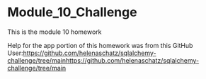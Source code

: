 # Module_10_Challenge
This is the module 10 homework


Help for the app portion of this homework was from this GitHub User:https://github.com/helenaschatz/sqlalchemy-challenge/tree/mainhttps://github.com/helenaschatz/sqlalchemy-challenge/tree/main